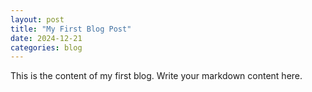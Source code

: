 ```yaml
---
layout: post
title: "My First Blog Post"
date: 2024-12-21
categories: blog
---
```


This is the content of my first blog. Write your markdown content here.
